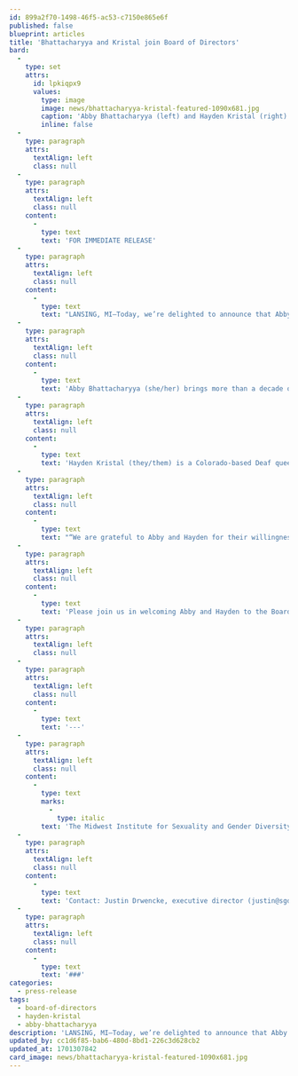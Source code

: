 ```yaml
---
id: 899a2f70-1498-46f5-ac53-c7150e865e6f
published: false
blueprint: articles
title: 'Bhattacharyya and Kristal join Board of Directors'
bard:
  -
    type: set
    attrs:
      id: lpkiqpx9
      values:
        type: image
        image: news/bhattacharyya-kristal-featured-1090x681.jpg
        caption: 'Abby Bhattacharyya (left) and Hayden Kristal (right)'
        inline: false
  -
    type: paragraph
    attrs:
      textAlign: left
      class: null
  -
    type: paragraph
    attrs:
      textAlign: left
      class: null
    content:
      -
        type: text
        text: 'FOR IMMEDIATE RELEASE'
  -
    type: paragraph
    attrs:
      textAlign: left
      class: null
    content:
      -
        type: text
        text: "LANSING, MI—Today, we’re delighted to announce that Abby Bhattacharyya and Hayden Kristal have joined the Board of Directors of the Midwest Institute for Sexuality and Gender Diversity.\_"
  -
    type: paragraph
    attrs:
      textAlign: left
      class: null
    content:
      -
        type: text
        text: 'Abby Bhattacharyya (she/her) brings more than a decade of major gifts work, fundraising experience, and philanthropic strategy to support the Institute’s mission and initiatives. Abby is an alum of Michigan State University (2013), where she earned a Bachelor of Arts degree in communication arts and sciences, and Central Michigan University (2018), where she received a Master of Science degree in administration and strategic leadership. Abby currently serves as a senior philanthropy officer at Planned Parenthood Federation of America, where she functions as a philanthropic advisor and relationship manager to high net worth individuals and foundations in the Midwest, Florida, and the Greater New York area. Abby is also a member of the Planned Parenthood North Central States Ambassador Council. Abby currently lives in Minneapolis, Minnesota, with her fiancée, Hannah, and they enjoy baking and hikes. They have three rescue dogs: Pablo, Mango, and Ponyo.'
  -
    type: paragraph
    attrs:
      textAlign: left
      class: null
    content:
      -
        type: text
        text: 'Hayden Kristal (they/them) is a Colorado-based Deaf queer activist and stand-up comedian. Life at the intersection of multiple marginalized identities has led them to a career as a professional speaker, exploring the intersections of ability, gender, sexuality, and access, particularly within the spheres of activism and social justice. They’ve brought their funny, engaging, and interactive workshops and speeches to dozens of conferences, businesses, and schools all across North America including Harvard, Yale, Columbia, TEDx, Coldwell Banker, the Minnesota Department of Human Services, the Planned Parenthood Federation of America, and the Connecticut Supreme Court.'
  -
    type: paragraph
    attrs:
      textAlign: left
      class: null
    content:
      -
        type: text
        text: "“We are grateful to Abby and Hayden for their willingness to share their wisdom and perspective with the Institute,” said Justin Drwencke, the Institute’s executive director. “The skills in advocacy, education, and fundraising they bring to the team will help us advance our vision of creating a liberated future where\_ queer and trans people live in abundance and their joy, knowledge, and experience guide our shared existence.”\_\_"
  -
    type: paragraph
    attrs:
      textAlign: left
      class: null
    content:
      -
        type: text
        text: 'Please join us in welcoming Abby and Hayden to the Board of Directors.'
  -
    type: paragraph
    attrs:
      textAlign: left
      class: null
  -
    type: paragraph
    attrs:
      textAlign: left
      class: null
    content:
      -
        type: text
        text: '---'
  -
    type: paragraph
    attrs:
      textAlign: left
      class: null
    content:
      -
        type: text
        marks:
          -
            type: italic
        text: 'The Midwest Institute for Sexuality and Gender Diversity builds community among queer and trans youth (and those who support them), expands knowledge of sexuality and gender, and creates lasting change across the Midwest through advocacy and expansive programming.'
  -
    type: paragraph
    attrs:
      textAlign: left
      class: null
    content:
      -
        type: text
        text: 'Contact: Justin Drwencke, executive director (justin@sgdinstitute.org)'
  -
    type: paragraph
    attrs:
      textAlign: left
      class: null
    content:
      -
        type: text
        text: '###'
categories:
  - press-release
tags:
  - board-of-directors
  - hayden-kristal
  - abby-bhattacharyya
description: 'LANSING, MI—Today, we’re delighted to announce that Abby Bhattacharyya and Hayden Kristal have joined the Board of Directors of the Midwest Institute for Sexuality and Gender Diversity.'
updated_by: cc1d6f85-bab6-480d-8bd1-226c3d628cb2
updated_at: 1701307842
card_image: news/bhattacharyya-kristal-featured-1090x681.jpg
---
```

